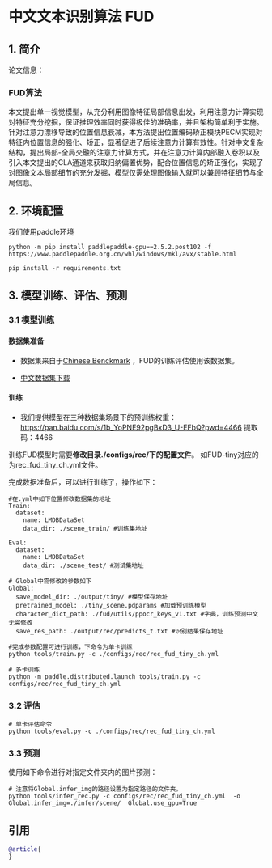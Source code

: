 # 中文文本识别算法 FUD

<a name="1"></a>
## 1. 简介

论文信息：

### FUD算法
本文提出单一视觉模型，从充分利用图像特征局部信息出发，利用注意力计算实现对特征充分挖掘，保证推理效率同时获得极佳的准确率，并且架构简单利于实施。针对注意力漂移导致的位置信息衰减，本方法提出位置编码矫正模块PECM实现对特征内位置信息的强化、矫正，显著促进了后续注意力计算有效性。针对中文复杂结构，提出局部-全局交融的注意力计算方式，并在注意力计算内部融入卷积以及引入本文提出的CLA通道来获取归纳偏置优势，配合位置信息的矫正强化，实现了对图像文本局部细节的充分发掘，模型仅需处理图像输入就可以兼顾特征细节与全局信息。
<a name="model"></a>

<a name="2"></a>
## 2. 环境配置
我们使用paddle环境
```
python -m pip install paddlepaddle-gpu==2.5.2.post102 -f https://www.paddlepaddle.org.cn/whl/windows/mkl/avx/stable.html

pip install -r requirements.txt
```

<a name="3"></a>
## 3. 模型训练、评估、预测

<a name="3-1"></a>
### 3.1 模型训练

#### 数据集准备
* 数据集来自于[Chinese Benckmark](https://arxiv.org/abs/2112.15093) ，FUD的训练评估使用该数据集。

* [中文数据集下载](https://github.com/fudanvi/benchmarking-chinese-text-recognition#download)

#### 训练

* 我们提供模型在三种数据集场景下的预训练权重：https://pan.baidu.com/s/1b_YoPNE92pgBxD3_U-EFbQ?pwd=4466 
提取码：4466 

训练FUD模型时需要**修改目录./configs/rec/下的配置文件**。
如FUD-tiny对应的为rec_fud_tiny_ch.yml文件。

完成数据准备后，可以进行训练了，操作如下：
```shell
#在.yml中如下位置修改数据集的地址
Train:
  dataset:
    name: LMDBDataSet
    data_dir: ./scene_train/ #训练集地址
    
Eval:
  dataset:
    name: LMDBDataSet
    data_dir: ./scene_test/ #测试集地址
    
# Global中需修改的参数如下
Global:
  save_model_dir: ./output/tiny/ #模型保存地址
  pretrained_model: ./tiny_scene.pdparams #加载预训练模型
  character_dict_path: ./fud/utils/ppocr_keys_v1.txt #字典，训练预测中文无需修改
  save_res_path: ./output/rec/predicts_t.txt #识别结果保存地址

#完成参数配置可进行训练，下命令为单卡训练
python tools/train.py -c ./configs/rec/rec_fud_tiny_ch.yml

# 多卡训练
python -m paddle.distributed.launch tools/train.py -c configs/rec/rec_fud_tiny_ch.yml
```

<a name="3-2"></a>
### 3.2 评估


```shell
# 单卡评估命令
python tools/eval.py -c ./configs/rec/rec_fud_tiny_ch.yml
```

<a name="3-3"></a>
### 3.3 预测

使用如下命令进行对指定文件夹内的图片预测：
```shell
# 注意将Global.infer_img的路径设置为指定路径的文件夹。
python tools/infer_rec.py -c configs/rec/rec_fud_tiny_ch.yml  -o  Global.infer_img=./infer/scene/  Global.use_gpu=True
```

<a name="4"></a>



## 引用

```bibtex
@article{
}
```
